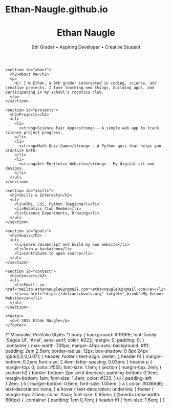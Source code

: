 # Ethan-Naugle.github.io
<!DOCTYPE html>
<html lang="en">
<head>
  <meta charset="UTF-8">
  <title>Ethan Naugle | Portfolio</title>
  <meta name="viewport" content="width=device-width, initial-scale=1.0">
  <link rel="stylesheet" href="style.css">
</head>
<body>
  <div class="container">
    <header>
      <h1>Ethan Naugle</h1>
      <p>9th Grader • Aspiring Developer • Creative Student</p>
    </header>

    <section id="about">
      <h2>About Me</h2>
      <p>
        Hi! I'm Ethan, a 9th grader interested in coding, science, and creative projects. I love learning new things, building apps, and participating in my school's robotics club.
      </p>
    </section>

    <section id="projects">
      <h2>Projects</h2>
      <ul>
        <li>
          <strong>Science Fair App</strong> – A simple web app to track science project progress.
        </li>
        <li>
          <strong>Math Quiz Game</strong> – A Python quiz that helps you practice math.
        </li>
        <li>
          <strong>Art Portfolio Website</strong> – My digital art and designs.
        </li>
      </ul>
    </section>

    <section id="skills">
      <h2>Skills & Interests</h2>
      <ul>
        <li>HTML, CSS, Python (beginner)</li>
        <li>Robotics Club Member</li>
        <li>Science Experiments, Drawing</li>
      </ul>
    </section>

    <section id="goals">
      <h2>Goals</h2>
      <ul>
        <li>Learn JavaScript and build my own website</li>
        <li>Join a hackathon</li>
        <li>Contribute to open source</li>
      </ul>
    </section>

    <section id="contact">
      <h2>Contact</h2>
      <ul>
        <li>Email: <a href="mailto:ethannaugle02@gmail.com">ethannaugle02@gmail.com</a></li>
        <li><a href="https://delranschools.org" target="_blank">My School Website</a></li>
      </ul>
    </section>

    <footer>
      <p>© 2025 Ethan Naugle</p>
    </footer>
  </div>
</body>
</html>
/* Minimalist Portfolio Styles */
body {
  background: #f9f9f9;
  font-family: 'Segoe UI', 'Arial', sans-serif;
  color: #222;
  margin: 0;
  padding: 0;
}
.container {
  max-width: 700px;
  margin: 40px auto;
  background: #fff;
  padding: 2em 2.5em;
  border-radius: 12px;
  box-shadow: 0 8px 24px rgba(0,0,0,0.07);
}
header, footer {
  text-align: center;
}
header h1 {
  margin-bottom: 0.2em;
  font-size: 2.4em;
  letter-spacing: 0.03em;
}
header p {
  margin-top: 0;
  color: #555;
  font-size: 1.1em;
}
section {
  margin-top: 2em;
}
section h2 {
  border-bottom: 2px solid #ececec;
  padding-bottom: 0.3em;
  margin-bottom: 1em;
  font-size: 1.4em;
  color: #333;
}
ul {
  padding-left: 1.2em;
}
li {
  margin-bottom: 0.6em;
  font-size: 1.05em;
}
a {
  color: #0366d6;
  text-decoration: none;
}
a:hover {
  text-decoration: underline;
}
footer {
  margin-top: 2.5em;
  color: #aaa;
  font-size: 0.95em;
}
@media (max-width: 600px) {
  .container {
    padding: 1em 0.7em;
  }
  header h1 {
    font-size: 1.6em;
  }
}
